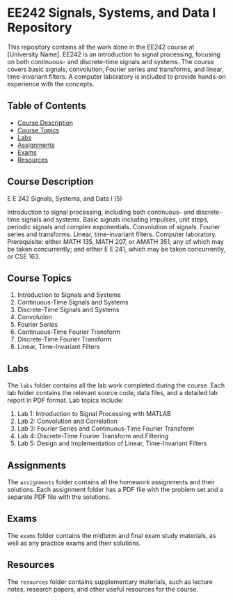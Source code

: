 # EE242 Signals, Systems, and Data I Repository

This repository contains all the work done in the EE242 course at [University Name]. EE242 is an introduction to signal processing, focusing on both continuous- and discrete-time signals and systems. The course covers basic signals, convolution, Fourier series and transforms, and linear, time-invariant filters. A computer laboratory is included to provide hands-on experience with the concepts.

## Table of Contents

- [Course Description](#course-description)
- [Course Topics](#course-topics)
- [Labs](#labs)
- [Assignments](#assignments)
- [Exams](#exams)
- [Resources](#resources)

## Course Description

E E 242 Signals, Systems, and Data I (5)

Introduction to signal processing, including both continuous- and discrete-time signals and systems. Basic signals including impulses, unit steps, periodic signals and complex exponentials. Convolution of signals. Fourier series and transforms. Linear, time-invariant filters. Computer laboratory. Prerequisite: either MATH 135, MATH 207, or AMATH 351, any of which may be taken concurrently; and either E E 241, which may be taken concurrently, or CSE 163.

## Course Topics

1. Introduction to Signals and Systems
2. Continuous-Time Signals and Systems
3. Discrete-Time Signals and Systems
4. Convolution
5. Fourier Series
6. Continuous-Time Fourier Transform
7. Discrete-Time Fourier Transform
8. Linear, Time-Invariant Filters

## Labs

The `labs` folder contains all the lab work completed during the course. Each lab folder contains the relevant source code, data files, and a detailed lab report in PDF format. Lab topics include:

1. Lab 1: Introduction to Signal Processing with MATLAB
2. Lab 2: Convolution and Correlation
3. Lab 3: Fourier Series and Continuous-Time Fourier Transform
4. Lab 4: Discrete-Time Fourier Transform and Filtering
5. Lab 5: Design and Implementation of Linear, Time-Invariant Filters

## Assignments

The `assignments` folder contains all the homework assignments and their solutions. Each assignment folder has a PDF file with the problem set and a separate PDF file with the solutions.

## Exams

The `exams` folder contains the midterm and final exam study materials, as well as any practice exams and their solutions.

## Resources

The `resources` folder contains supplementary materials, such as lecture notes, research papers, and other useful resources for the course.
